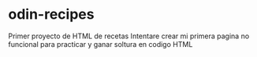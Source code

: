 # odin-recipes
Primer proyecto de HTML de recetas
Intentare crear mi primera pagina no funcional para practicar y ganar soltura en codigo HTML